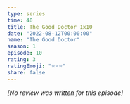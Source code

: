 ```yaml
---
type: series
time: 40
title: The Good Doctor 1x10
date: "2022-08-12T00:00:00"
name: "The Good Doctor"
season: 1
episode: 10
rating: 3
ratingEmoji: "⭐️⭐️⭐️"
share: false
---
```


*[No review was written for this episode]*